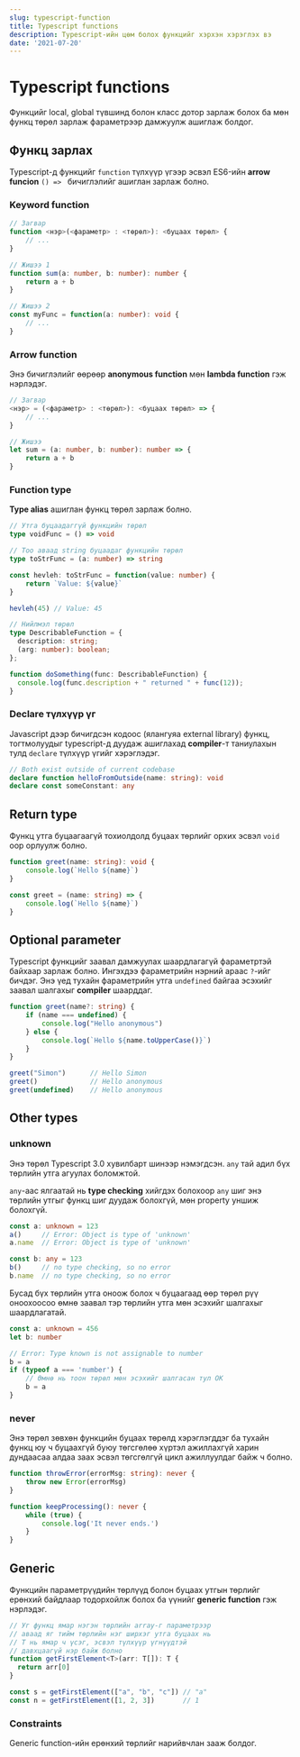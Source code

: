 ```yaml
---
slug: typescript-function
title: Typescript functions
description: Typescript-ийн цөм болох функцийг хэрхэн хэрэглэх вэ
date: '2021-07-20'
---
```


# Typescript functions
Функцийг local, global түвшинд болон класс дотор зарлаж болох ба мөн функц төрөл зарлаж фараметрээр дамжуулж ашиглаж болдог. 

## Функц зарлах
Typescript-д функцийг `function` түлхүүр үгээр эсвэл ES6-ийн **arrow funcion** `() => ` бичиглэлийг ашиглан зарлаж болно. 

### Keyword function
```ts
// Загвар
function <нэр>(<фараметр> : <төрөл>): <буцаах төрөл> {
    // ...
}

// Жишээ 1
function sum(a: number, b: number): number {
    return a + b
}

// Жишээ 2
const myFunc = function(a: number): void {
    // ...
}
```

### Arrow function
Энэ бичиглэлийг өөрөөр **anonymous function** мөн **lambda function** гэж нэрлэдэг. 
```ts
// Загвар
<нэр> = (<фараметр> : <төрөл>): <буцаах төрөл> => {
    // ...
}

// Жишээ
let sum = (a: number, b: number): number => {
    return a + b
}
```

### Function type
**Type alias** ашиглан функц төрөл зарлаж болно.

```ts
// Утга буцаадаггүй функцийн төрөл
type voidFunc = () => void

// Тоо аваад string буцаадаг функцийн төрөл
type toStrFunc = (a: number) => string

const hevleh: toStrFunc = function(value: number) {
    return `Value: ${value}`
}

hevleh(45) // Value: 45

// Нийлмэл төрөл
type DescribableFunction = {
  description: string;
  (arg: number): boolean;
};

function doSomething(func: DescribableFunction) {
  console.log(func.description + " returned " + func(12));
}
```

### Declare түлхүүр үг
Javascript дээр бичигдсэн кодоос (ялангуяа external library) функц, тогтмолуудыг typescript-д дуудаж ашиглахад **compiler**-т таниулахын тулд `declare` түлхүүр үгийг хэрэглэдэг.

```ts
// Both exist outside of current codebase
declare function helloFromOutside(name: string): void
declare const someConstant: any
```

## Return type
Функц утга буцаагаагүй тохиолдолд буцаах төрлийг орхих эсвэл `void` оор орлуулж болно. 

```ts
function greet(name: string): void {
    console.log(`Hello ${name}`)
}

const greet = (name: string) => {
    console.log(`Hello ${name}`)
}
```

## Optional parameter
Typescript функцийг заавал дамжуулах шаардлагагүй фараметртэй байхаар зарлаж болно. Ингэхдээ фараметрийн нэрний араас `?`-ийг бичдэг. Энэ үед тухайн фараметрийн утга `undefined` байгаа эсэхийг заавал шалгахыг **compiler** шаарддаг.

```ts
function greet(name?: string) {
    if (name === undefined) {
        console.log("Hello anonymous")
    } else {
        console.log(`Hello ${name.toUpperCase()}`)
    }
}

greet("Simon")      // Hello Simon
greet()             // Hello anonymous
greet(undefined)    // Hello anonymous
```

## Other types


### unknown  
Энэ төрөл Typescript 3.0 хувилбарт шинээр нэмэгдсэн. `any` тай адил бүх төрлийн утга агуулах боломжтой.  

`any`-аас ялгаатай нь **type checking** хийгдэх болохоор `any` шиг энэ төрлийн утгыг функц шиг дуудаж болохгүй, мөн property уншиж болохгүй.

```ts
const a: unknown = 123
a()     // Error: Object is type of 'unknown'
a.name  // Error: Object is type of 'unknown'

const b: any = 123
b()     // no type checking, so no error
b.name  // no type checking, so no error
```

Бусад бүх төрлийн утга оноож болох ч буцаагаад өөр төрөл рүү оноохоосоо өмнө заавал тэр төрлийн утга мөн эсэхийг шалгахыг шаардлагатай.

```ts
const a: unknown = 456
let b: number

// Error: Type known is not assignable to number
b = a
if (typeof a === 'number') {
    // Өмнө нь тоон төрөл мөн эсэхийг шалгасан тул OK
    b = a 
}
```

### never
Энэ төрөл зөвхөн функцийн буцаах төрөлд хэрэглэгддэг ба тухайн функц юу ч буцаахгүй буюу төгсгөлөө хүртэл ажиллахгүй харин дундаасаа алдаа заах эсвэл төгсгөлгүй цикл ажиллуулдаг байж ч болно. 

```ts
function throwError(errorMsg: string): never { 
    throw new Error(errorMsg)
} 

function keepProcessing(): never { 
    while (true) { 
        console.log('It never ends.')
    }
}
```

## Generic
Функцийн параметрүүдийн төрлүүд болон буцаах утгын төрлийг ерөнхий байдлаар тодорхойлж болох ба үүнийг **generic function** гэж нэрлэдэг. 

```ts
// Уг функц ямар нэгэн төрлийн аrray-г параметрээр
// аваад яг тийм төрлийн нэг ширхэг утга буцаах нь
// T нь ямар ч үсэг, эсвэл түлхүүр үгнүүдтэй 
// давхцаагүй нэр байж болно
function getFirstElement<T>(arr: T[]): T {
  return arr[0]
}

const s = getFirstElement(["a", "b", "c"]) // "a"
const n = getFirstElement([1, 2, 3])       // 1
```
### Constraints
Generic function-ийн ерөнхий төрлийг нарийвчлан зааж болдог. 

